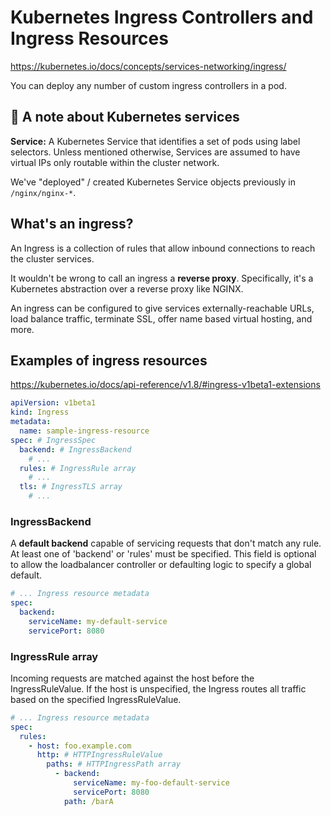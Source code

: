# Kubernetes Ingress Controllers and Ingress Resources

<https://kubernetes.io/docs/concepts/services-networking/ingress/>

You can deploy any number of custom ingress controllers in a pod.

## 📝 A note about Kubernetes services

**Service:** A Kubernetes Service that identifies a set of pods using label selectors. Unless mentioned otherwise, Services are assumed to have virtual IPs only routable within the cluster network.

We've "deployed" / created Kubernetes Service objects previously in `/nginx/nginx-*`.

## What's an ingress?

An Ingress is a collection of rules that allow inbound connections to reach the cluster services.

It wouldn't be wrong to call an ingress a **reverse proxy**. Specifically, it's a Kubernetes abstraction over a reverse proxy like NGINX.

An ingress can be configured to give services externally-reachable URLs, load balance traffic, terminate SSL, offer name based virtual hosting, and more.

## Examples of ingress resources

<https://kubernetes.io/docs/api-reference/v1.8/#ingress-v1beta1-extensions>

```yaml
apiVersion: v1beta1
kind: Ingress
metadata:
  name: sample-ingress-resource
spec: # IngressSpec
  backend: # IngressBackend
    # ...
  rules: # IngressRule array
    # ...
  tls: # IngressTLS array
    # ...
```

### IngressBackend

A **default backend** capable of servicing requests that don't match any rule. At least one of 'backend' or 'rules' must be specified. This field is optional to allow the loadbalancer controller or defaulting logic to specify a global default.

```yaml
# ... Ingress resource metadata
spec:
  backend:
    serviceName: my-default-service
    servicePort: 8080
```

### IngressRule array

Incoming requests are matched against the host before the IngressRuleValue. If the host is unspecified, the Ingress routes all traffic based on the specified IngressRuleValue.

```yaml
# ... Ingress resource metadata
spec:
  rules:
    - host: foo.example.com
      http: # HTTPIngressRuleValue
        paths: # HTTPIngressPath array
          - backend:
              serviceName: my-foo-default-service
              servicePort: 8080
            path: /barA
```
